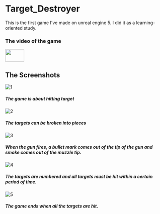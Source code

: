 # Target_Destroyer

This is the first game I've made on unreal engine 5. I did it as a learning-oriented study.

### The video of the game

<p> 
  <a href="https://youtu.be/pEC9vsVYTLI" target="_blank" rel="noreferrer"> <img src="https://upload.wikimedia.org/wikipedia/commons/0/09/YouTube_full-color_icon_%282017%29.svg" width="60" height="40"/>
  </a> </p>
  
## The Screenshots
![1](https://github.com/TahaKoyuturk/Target_Destroyer/assets/59308946/a7a36e35-cda5-4d28-b3df-2962201d2789)

##### The game is about hitting target

![2](https://github.com/TahaKoyuturk/Target_Destroyer/assets/59308946/0c427923-43bd-40f2-bab2-023d88df9405)

##### The targets can be broken into pieces

![3](https://github.com/TahaKoyuturk/Target_Destroyer/assets/59308946/112f83e2-5253-42ba-89b8-fc039ce97418)

##### When the gun fires, a bullet mark comes out of the tip of the gun and smoke comes out of the muzzle tip.

![4](https://github.com/TahaKoyuturk/Target_Destroyer/assets/59308946/b2b7622d-fc67-4027-bce7-71ea6f863b83)

##### The targets are numbered and all targets must be hit within a certain period of time.

![5](https://github.com/TahaKoyuturk/Target_Destroyer/assets/59308946/3693a331-5578-49dd-bcd9-4968626fb0d0)

##### The game ends when all the targets are hit.




